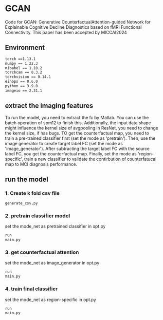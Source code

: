 # GCAN
Code for GCAN: Generative CounterfactualAttention-guided Network for Explainable Cognitive Decline Diagnostics based on fMRI Functional Connectivity. This paper has been accepted by MICCAI2024

## __Environment__  
```diff  
torch ==1.13.1
numpy == 1.22.3  
nibabel == 1.10.2  
torchcam == 0.3.2  
torchvision == 0.14.1  
einops == 0.6.0  
python == 3.9.0  
imageio == 2.31.1
``` 
## extract the imaging features
To run the model, you need to extract the fc by Matlab. You can use the batch operation of spm12 to finish this. Additionally, the input data shape might influence the kernel size of avgpooling in ResNet, you need to change the kernel size, if has bugs. TO get the counterfactual map, you need to train a pre-trained classifier first (set the mode as 'pretrain'). Then, use the image generator to create target label FC (set the mode as 'image_generator'). After subtracting the target label FC with the source label FC, you get the counterfactual map. Finally, set the mode as 'region-specific', train a new classifier to validate the contirbution of counterfatucal map to MCI diagnosis performance. 

## run the model
### __1. Create k fold csv file__  
```diff
generate_csv.py
```
### __2. pretrain classifier model__  
set the mode_net as pretrained classifier in opt.py
```diff
run
main.py
```
### __3. get counterfactual attention__  
set the mode_net as image_generator in opt.py
```diff
run
main.py
```
### __4. train final classifier__  
set the mode_net as region-specific in opt.py
```diff
run
main.py
```
